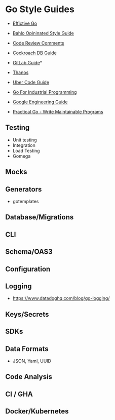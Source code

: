 # Go Style Guides

* [Effictive Go](https://go.dev/doc/effective_go)
* [Bahlo Opininated Style Guide](https://https://github.com/bahlo/go-styleguide)
* [Code Review Comments](https://github.com/golang/go/wiki/CodeReviewComments)
* [Cockroach DB Guide](https://wiki.crdb.io/wiki/spaces/CRDB/pages/181371303/Go+Golang+coding+guidelines)
* [GitLab Guide](https://docs.gitlab.com/ee/development/go_guide/)*
* [Thanos](https://thanos.io/tip/contributing/coding-style-guide.md/)
* [Uber Code Guide](https://github.com/uber-go/guide/blob/master/style.md)

* [Go For Industrial Programming](https://peter.bourgon.org/go-for-industrial-programming/)
* [Google Engineering Guide](https://google.github.io/eng-practices/)
* [Practical Go - Write Maintainable Programs](https://dave.cheney.net/practical-go/presentations/qcon-china.html)

## Testing
* Unit testing 
* Integration
* Load Testing 
* Gomega 

## Mocks

## Generators 
* gotemplates

## Database/Migrations

## CLI

## Schema/OAS3 

## Configuration

## Logging 

- https://www.datadoghq.com/blog/go-logging/

## Keys/Secrets

## SDKs 

## Data Formats
* JSON, Yaml, UUID  

## Code Analysis

## CI / GHA 

## Docker/Kubernetes